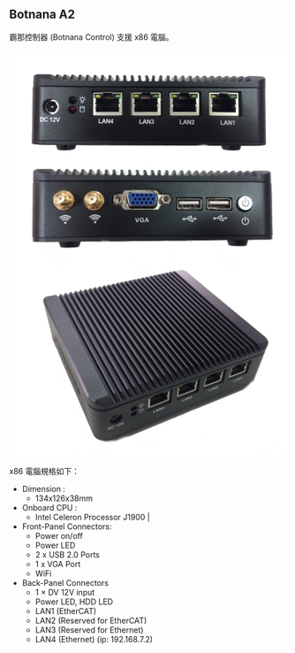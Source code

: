 ## Botnana A2

霸那控制器 (Botnana Control) 支援 x86 電腦。


![](Q190.png)

x86 電腦規格如下：


* Dimension   : 
    * 134x126x38mm  
* Onboard CPU :
    * Intel Celeron Processor J1900 |
* Front-Panel Connectors:
   * Power on/off
   * Power LED
   * 2 x USB 2.0 Ports 
   * 1 x VGA Port
   * WiFi  
* Back-Panel Connectors
   * 1 × DV 12V input
   * Power LED, HDD LED
   * LAN1 (EtherCAT)
   * LAN2 (Reserved for EtherCAT)
   * LAN3 (Reserved for Ethernet)
   * LAN4 (Ethernet) (ip: 192.168.7.2)
  